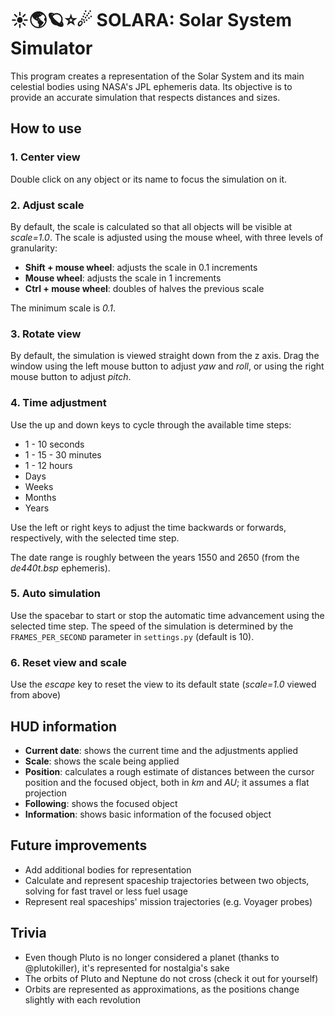 # ☀🌎🪐⭐☄ SOLARA: Solar System Simulator
This program creates a representation of the Solar System and its main celestial bodies using NASA's JPL ephemeris data. Its objective is to provide an accurate simulation that respects distances and sizes.
## How to use
### 1. Center view
Double click on any object or its name to focus the simulation on it.
### 2. Adjust scale
By default, the scale is calculated so that all objects will be visible at *scale=1.0*. The scale is adjusted using the mouse wheel, with three levels of granularity:
* **Shift + mouse wheel**: adjusts the scale in 0.1 increments
* **Mouse wheel**: adjusts the scale in 1 increments
* **Ctrl + mouse wheel**: doubles of halves the previous scale

The minimum scale is *0.1*.
### 3. Rotate view
By default, the simulation is viewed straight down from the z axis. Drag the window using the left mouse button to adjust *yaw* and *roll*, or using the right mouse button to adjust *pitch*.
### 4. Time adjustment
Use the up and down keys to cycle through the available time steps:
* 1 - 10 seconds
* 1 - 15 - 30 minutes
* 1 - 12 hours
* Days
* Weeks
* Months
* Years

Use the left or right keys to adjust the time backwards or forwards, respectively, with the selected time step.

The date range is roughly between the years 1550 and 2650 (from the *de440t.bsp* ephemeris).
### 5. Auto simulation
Use the spacebar to start or stop the automatic time advancement using the selected time step. The speed of the simulation is determined by the `FRAMES_PER_SECOND` parameter in `settings.py` (default is 10).
### 6. Reset view and scale
Use the *escape* key to reset the view to its default state (*scale=1.0* viewed from above)
## HUD information
* **Current date**: shows the current time and the adjustments applied
* **Scale**: shows the scale being applied
* **Position**: calculates a rough estimate of distances between the cursor position and the focused object, both in *km* and *AU*; it assumes a flat projection
* **Following**: shows the focused object
* **Information**: shows basic information of the focused object
## Future improvements
* Add additional bodies for representation
* Calculate and represent spaceship trajectories between two objects, solving for fast travel or less fuel usage
* Represent real spaceships' mission trajectories (e.g. Voyager probes)
## Trivia
* Even though Pluto is no longer considered a planet (thanks to @plutokiller), it's represented for nostalgia's sake
* The orbits of Pluto and Neptune do not cross (check it out for yourself)
* Orbits are represented as approximations, as the positions change slightly with each revolution
